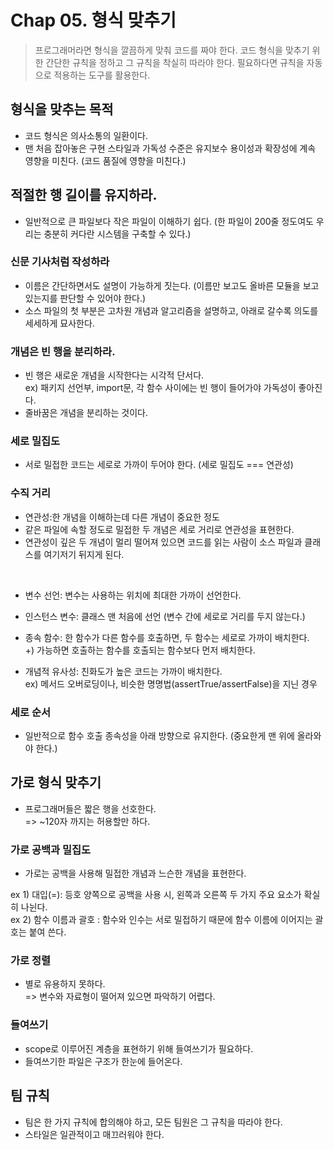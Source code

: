 # Chap 05. 형식 맞추기

> 프로그래머라면 형식을 깔끔하게 맞춰 코드를 짜야 한다. 코드 형식을 맞추기 위한 간단한 규칙을 정하고 그 규칙을 착실히 따라야 한다. 필요하다면 규칙을 자동으로 적용하는 도구를 활용한다.

## 형식을 맞추는 목적

-   코드 형식은 의사소통의 일환이다.
-   맨 처음 잡아놓은 구현 스타일과 가독성 수준은 유지보수 용이성과 확장성에 계속 영향을 미친다. (코드 품질에 영향을 미친다.)

## 적절한 행 길이를 유지하라.

-   일반적으로 큰 파일보다 작은 파일이 이해하기 쉽다.
    (한 파일이 200줄 정도여도 우리는 충분히 커다란 시스템을 구축할 수 있다.)

### 신문 기사처럼 작성하라

-   이름은 간단하면서도 설명이 가능하게 짓는다. (이름만 보고도 올바른 모듈을 보고 있는지를 판단할 수 있어야 한다.)
-   소스 파일의 첫 부분은 고차원 개념과 알고리즘을 설명하고, 아래로 갈수록 의도를 세세하게 묘사한다.

### 개념은 빈 행을 분리하라.

-   빈 행은 새로운 개념을 시작한다는 시각적 단서다.  
     ex) 패키지 선언부, import문, 각 함수 사이에는 빈 행이 들어가야 가독성이 좋아진다.
-   줄바꿈은 개념을 분리하는 것이다.

### 세로 밀집도

-   서로 밀접한 코드는 세로로 가까이 두어야 한다. (세로 밀집도 === 연관성)

### 수직 거리

-   연관성:한 개념을 이해하는데 다른 개념이 중요한 정도
-   같은 파일에 속할 정도로 밀접한 두 개념은 세로 거리로 연관성을 표현한다.
-   연관성이 깊은 두 개념이 멀리 떨어져 있으면 코드를 읽는 사람이 소스 파일과 클래스를 여기저기 뒤지게 된다.

<br/>

-   변수 선언: 변수는 사용하는 위치에 최대한 가까이 선언한다.
-   인스턴스 변수: 클래스 맨 처음에 선언 (변수 간에 세로로 거리를 두지 않는다.)
-   종속 함수: 한 함수가 다른 함수를 호출하면, 두 함수는 세로로 가까이 배치한다.  
     +) 가능하면 호출하는 함수를 호출되는 함수보다 먼저 배치한다.

-   개념적 유사성: 친화도가 높은 코드는 가까이 배치한다.  
     ex) 메서드 오버로딩이나, 비슷한 명명법(assertTrue/assertFalse)을 지닌 경우

### 세로 순서

-   일반적으로 함수 호출 종속성을 아래 방향으로 유지한다. (중요한게 맨 위에 올라와야 한다.)

## 가로 형식 맞추기

-   프로그래머들은 짧은 행을 선호한다.  
    => ~120자 까지는 허용할만 하다.

### 가로 공백과 밀집도

-   가로는 공백을 사용해 밀접한 개념과 느슨한 개념을 표현한다.

ex 1) 대입(=): 등호 양쪽으로 공백을 사용 시, 왼쪽과 오른쪽 두 가지 주요 요소가 확실히 나뉜다.  
ex 2) 함수 이름과 괄호 : 함수와 인수는 서로 밀접하기 때문에 함수 이름에 이어지는 괄호는 붙여 쓴다.

### 가로 정렬

-   별로 유용하지 못하다.  
     => 변수와 자료형이 떨어져 있으면 파악하기 어렵다.

### 들여쓰기

-   scope로 이루어진 계층을 표현하기 위해 들여쓰기가 필요하다.
-   들여쓰기한 파일은 구조가 한눈에 들어온다.

## 팀 규칙

-   팀은 한 가지 규칙에 합의해야 하고, 모든 팀원은 그 규칙을 따라야 한다.
-   스타일은 일관적이고 매끄러워야 한다.
